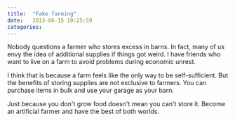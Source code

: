 ```yaml
---
title:  "Fake farming"
date:   2013-06-15 10:25:59
categories:
---
```


Nobody questions a farmer who stores excess in barns. In fact, many of us envy the idea of additional supplies if things got weird. I have friends who want to live on a farm to avoid problems during economic unrest.

I think that is because a farm feels like the only way to be self-sufficient. But the benefits of storing supplies are not exclusive to farmers. You can purchase items in bulk and use your garage as your barn.

Just because you don't grow food doesn't mean you can't store it. Become an artificial farmer and have the best of both worlds.
